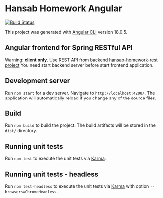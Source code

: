 # Hansab Homework Angular

[![Build Status](https://github.com/gitivanov/hansab-homework-angular/actions/workflows/angular-ci.yml/badge.svg)](https://github.com/gitivanov/hansab-homework-angular/actions/workflows/angular-ci.yml)

This project was generated with [Angular CLI](https://github.com/angular/angular-cli) version 18.0.5.

## Angular frontend for Spring RESTful API

Warning: **client only**. 
  Use REST API from backend [hansab-homework-rest project](https://github.com/gitivanov/hansab-homework-rest)
  You need start backend server before start frontend application.

## Development server

Run `npm start` for a dev server. Navigate to `http://localhost:4200/`. The application will automatically reload if you change any of the source files.

## Build

Run `npm build` to build the project. The build artifacts will be stored in the `dist/` directory.

## Running unit tests

Run `npm test` to execute the unit tests via [Karma](https://karma-runner.github.io).

## Running unit tests - headless

Run `npm test-headless` to execute the unit tests via [Karma](https://karma-runner.github.io) with option `--browsers=ChromeHeadless`. 


